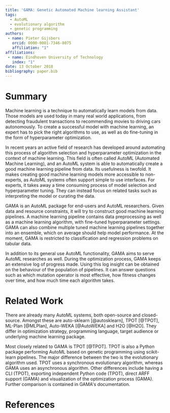 ```yaml
---
title: 'GAMA: Genetic Automated Machine learning Assistant'
tags:
  - AutoML
  - evolutionary algorithm
  - genetic programming
authors:
 - name: Pieter Gijsbers
   orcid: 0000-0001-7346-8075
   affiliation: "1"
affiliations:
 - name: Eindhoven University of Technology
   index: "1"
date: 13 October 2018
bibliography: paper.bib
---
```


# Summary

Machine learning is a technique to automatically learn models from data.
Those models are used today in many real world applications, from detecting fraudulent transactions to recommending movies to driving cars autonomously.
To create a successful model with machine learning, an expert has to pick the right algorithms to use, as well as do fine-tuning in the form of hyperparameter optimization.

In recent years an active field of research has developed around automating this process of algorithm selection and hyperparameter optimization in the context of machine learning.
This field is often called AutoML (Automated Machine Learning), and an AutoML system is able to automatically create a good machine learning pipeline from data.
Its usefulness is twofold.
It makes creating good machine learning models more accessible to non-experts, as AutoML systems often support simple to use interfaces.
For experts, it takes away a time consuming process of model selection and hyperparameter tuning.
They can instead focus on related tasks such as interpreting the model or curating the data.

GAMA is an AutoML package for end-users and AutoML researchers.
Given data and resource constraints, it will try to construct good machine learning pipelines.
A machine learning pipeline contains data preprocessing as well as a machine learning algorithm, with fine-tuned hyperparameter settings.
GAMA can also combine multiple tuned machine learning pipelines together into an ensemble, which on average should help model performance.
At the moment, GAMA is restricted to classification and regression problems on tabular data.

In addition to its general use AutoML functionality, GAMA aims to serve AutoML researches as well.
During the optimization process, GAMA keeps an extensive log of progress made.
Using this log insight can be obtained on the behaviour of the population of pipelines.
It can answer questions such as which mutation operator is most effective, how fitness changes over time, and how much time each algorithm takes.

# Related Work

There are already many AutoML systems, both open-source and closed-source.
Amongst these are auto-sklearn [@autosklearn], TPOT [@TPOT], ML-Plan [@MLPlan], Auto-WEKA [@AutoWEKA] and H2O [@H2O].
They differ in optimization strategy, programming language, target audience or underlying machine learning package.

Most closely related to GAMA is TPOT [@TPOT].
TPOT is also a Python package performing AutoML based on genetic programming using scikit-learn pipelines.
The major difference between the two is the evolutionary algorithm used.
TPOT uses a synchronous evolutionary algorithm, whereas GAMA uses an asynchronous algorithm.
Other differences include having a CLI (TPOT), exporting independent Python code (TPOT), direct ARFF support (GAMA) and visualization of the optimization process (GAMA).
Further comparison is contained in GAMA's documentation.

# References

